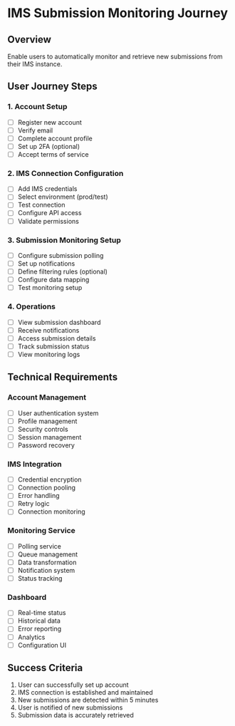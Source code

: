 # IMS Submission Monitoring Journey

## Overview
Enable users to automatically monitor and retrieve new submissions from their IMS instance.

## User Journey Steps

### 1. Account Setup
- [ ] Register new account
- [ ] Verify email
- [ ] Complete account profile
- [ ] Set up 2FA (optional)
- [ ] Accept terms of service

### 2. IMS Connection Configuration
- [ ] Add IMS credentials
- [ ] Select environment (prod/test)
- [ ] Test connection
- [ ] Configure API access
- [ ] Validate permissions

### 3. Submission Monitoring Setup
- [ ] Configure submission polling
- [ ] Set up notifications
- [ ] Define filtering rules (optional)
- [ ] Configure data mapping
- [ ] Test monitoring setup

### 4. Operations
- [ ] View submission dashboard
- [ ] Receive notifications
- [ ] Access submission details
- [ ] Track submission status
- [ ] View monitoring logs

## Technical Requirements

### Account Management
- [ ] User authentication system
- [ ] Profile management
- [ ] Security controls
- [ ] Session management
- [ ] Password recovery

### IMS Integration
- [ ] Credential encryption
- [ ] Connection pooling
- [ ] Error handling
- [ ] Retry logic
- [ ] Connection monitoring

### Monitoring Service
- [ ] Polling service
- [ ] Queue management
- [ ] Data transformation
- [ ] Notification system
- [ ] Status tracking

### Dashboard
- [ ] Real-time status
- [ ] Historical data
- [ ] Error reporting
- [ ] Analytics
- [ ] Configuration UI

## Success Criteria
1. User can successfully set up account
2. IMS connection is established and maintained
3. New submissions are detected within 5 minutes
4. User is notified of new submissions
5. Submission data is accurately retrieved 
